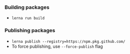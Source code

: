 ### Building packages
- `lerna run build`

### Publishing packages
- `lerna publish --registry=https://npm.pkg.github.com/`
- To force publishing, use `--force-publish` flag
